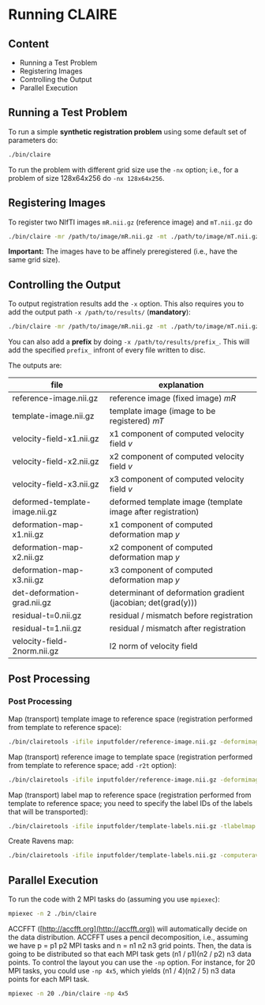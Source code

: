 # Running CLAIRE




## Content

* Running a Test Problem
* Registering Images
* Controlling the Output
* Parallel Execution




## Running a Test Problem

To run a simple **synthetic registration problem** using some default set of parameters do:

```bash
./bin/claire
```

To run the problem with different grid size use the `-nx` option; i.e., for a problem of size 128x64x256 do `-nx 128x64x256`.




## Registering Images

To register two NIfTI images `mR.nii.gz` (reference image) and `mT.nii.gz` do 

```bash
./bin/claire -mr /path/to/image/mR.nii.gz -mt ./path/to/image/mT.nii.gz
```

**Important:** The images have to be affinely preregistered (i.e., have the same grid size).




## Controlling the Output

To output registration results add the `-x` option. This also requires you to add the output path `-x /path/to/results/` (**mandatory**):

```bash
./bin/claire -mr /path/to/image/mR.nii.gz -mt ./path/to/image/mT.nii.gz -x /path/to/results/ -velocity
```

You can also add a **prefix** by doing `-x /path/to/results/prefix_`. This will add the specified `prefix_` infront of every file written to disc.

The outputs are:

file                            | explanation
--------------------------------|--------------------------------------------
reference-image.nii.gz          | reference image (fixed image) *mR*
template-image.nii.gz           | template image (image to be registered) *mT*
velocity-field-x1.nii.gz        | x1 component of computed velocity field *v*
velocity-field-x2.nii.gz        | x2 component of computed velocity field *v*
velocity-field-x3.nii.gz        | x3 component of computed velocity field *v*
deformed-template-image.nii.gz  | deformed template image (template image after registration)
deformation-map-x1.nii.gz       | x1 component of computed deformation map *y*
deformation-map-x2.nii.gz       | x2 component of computed deformation map *y*
deformation-map-x3.nii.gz       | x3 component of computed deformation map *y*
det-deformation-grad.nii.gz     | determinant of deformation gradient (jacobian; det(grad(y)))
residual-t=0.nii.gz             | residual / mismatch before registration
residual-t=1.nii.gz             | residual / mismatch after registration
velocity-field-2norm.nii.gz     | l2 norm of velocity field




## Post Processing 

### Post Processing 

Map (transport) template image to reference space (registration performed from template to reference space):

```bash
./bin/clairetools -ifile inputfolder/reference-image.nii.gz -deformimage -v1 inputfolder/velocity-field-x1.nii.gz -v2 inputfolder/velocity-field-x2.nii.gz -v3 inputfolder/velocity-field-x3.nii.gz -xfile outputfolder/output-file.nii.gz
```


Map (transport) reference image to template space (registration performed from template to reference space; add `-r2t` option):

```bash
./bin/clairetools -ifile inputfolder/reference-image.nii.gz -deformimage -v1 inputfolder/velocity-field-x1.nii.gz -v2 inputfolder/velocity-field-x2.nii.gz -v3 inputfolder/velocity-field-x3.nii.gz -xfile outputfolder/output-file.nii.gz -r2t
```


Map (transport) label map to reference space (registration performed from template to reference space; you need to specify the label IDs of the labels that will be transported):

```bash
./bin/clairetools -ifile inputfolder/template-labels.nii.gz -tlabelmap -v1 inputfolder/velocity-field-x1.nii.gz -v2 inputfolder/velocity-field-x2.nii.gz -v3 inputfolder/velocity-field-x3.nii.gz -labels 1,2,10,40 -xfile outputfolder/output-file.nii.gz
```

Create Ravens map:

```bash
./bin/clairetools -ifile inputfolder/template-labels.nii.gz -computeravensmap -v1 inputfolder/velocity-field-x1.nii.gz -v2 inputfolder/velocity-field-x2.nii.gz -v3 inputfolder/velocity-field-x3.nii.gz -labels 1,2,10,40 -xfile outputfolder/ravens-map.nii.gz
```

## Parallel Execution

To run the code with 2 MPI tasks do (assuming you use `mpiexec`):

```bash
mpiexec -n 2 ./bin/claire
```

ACCFFT ([http://accfft.org](http://accfft.org)) will automatically decide on the data distribution. ACCFFT uses a pencil decomposition, i.e., assuming we have p = p1 p2 MPI tasks and n = n1 n2 n3 grid points. Then, the data is going to be distributed so that each MPI task gets (n1 / p1)(n2 / p2) n3 data points. To control the layout you can use the `-np` option. For instance, for 20 MPI tasks, you could use `-np 4x5`, which yields (n1 / 4)(n2 / 5) n3 data points for each MPI task.

```bash
mpiexec -n 20 ./bin/claire -np 4x5
```
